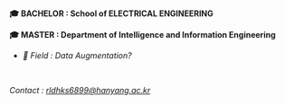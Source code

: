 **🎓 BACHELOR : School of ELECTRICAL ENGINEERING**
<br>

**🎓 MASTER : Department of Intelligence and Information Engineering**
<br>

- *📖 Field : Data Augmentation?*
<br>





*Contact : rldhks6899@hanyang.ac.kr*
